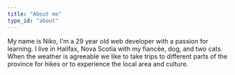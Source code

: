 ```yaml
---
title: "About me"
type_id: "about"
---
```


My name is Niko, I'm a 29 year old web developer with a passion for
learning. I live in Halifax, Nova Scotia with my fiancée, dog, and two
cats. When the weather is agreeable we like to take trips to different
parts of the province for hikes or to experience the local area and
culture.
